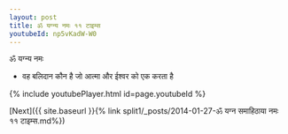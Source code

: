 ```yaml
---
layout: post
title: ॐ यग्न्य नमः ११ टाइम्स
youtubeId: np5vKadW-W0
---
```

 
 
 ॐ यग्न्य नमः  
 
 -  वह बलिदान कौन है जो आत्मा और ईश्वर को एक करता है 
 
  
 
  
 
 
 
 
 
 


{% include youtubePlayer.html id=page.youtubeId %}
 
[Next]({{ site.baseurl }}{% link  split1/_posts/2014-01-27-ॐ यग्न समाहिठाया नमः ११ टाइम्स.md%})
 
